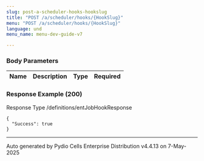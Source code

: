 ```yaml
---
slug: post-a-scheduler-hooks-hookslug
title: "POST /a/scheduler/hooks/{HookSlug}"
menu: "POST /a/scheduler/hooks/{HookSlug}"
language: und
menu_name: menu-dev-guide-v7

---
```








 
  


### Body Parameters

Name | Description | Type | Required
---|---|---|---






### Response Example (200)
Response Type /definitions/entJobHookResponse

```
{
  "Success": true
}
```




---
Auto generated by Pydio Cells Enterprise Distribution v4.4.13 on 7-May-2025
